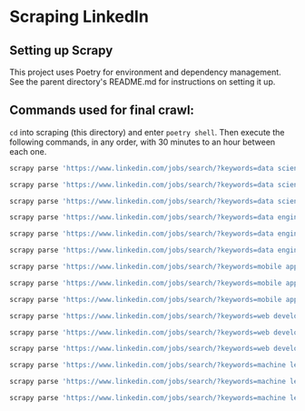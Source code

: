# Scraping LinkedIn

## Setting up Scrapy

This project uses Poetry for environment and dependency management. See the parent directory's README.md for instructions on setting it up.

## Commands used for final crawl:

`cd` into scraping (this directory) and enter `poetry shell`. Then execute the following commands, in any order, with 30 minutes to an hour between each one.

```bash
scrapy parse 'https://www.linkedin.com/jobs/search/?keywords=data scientist&location=new york, united states' --pipelines --depth 2 -o dsny.json --logfile dsny.txt
```

```bash
scrapy parse 'https://www.linkedin.com/jobs/search/?keywords=data scientist&location=california, united states' --pipelines --depth 2 -o dsca.json --logfile dsca.txt
```

```bash
scrapy parse 'https://www.linkedin.com/jobs/search/?keywords=data scientist&location=texas, united states' --pipelines --depth 2 -o dstx.json --logfile dstx.txt
```

```bash
scrapy parse 'https://www.linkedin.com/jobs/search/?keywords=data engineer&location=new york, united states' --pipelines --depth 2 -o deny.json --logfile deny.txt
```

```bash
scrapy parse 'https://www.linkedin.com/jobs/search/?keywords=data engineer&location=california, united states' --pipelines --depth 2 -o deca.json --logfile deca.txt
```

```bash
scrapy parse 'https://www.linkedin.com/jobs/search/?keywords=data engineer&location=texas, united states' --pipelines --depth 2 -o detx.json --logfile detx.txt
```

```bash
scrapy parse 'https://www.linkedin.com/jobs/search/?keywords=mobile application developer&location=new york, united states' --pipelines --depth 2 -o madny.json --logfile madny.txt
```

```bash
scrapy parse 'https://www.linkedin.com/jobs/search/?keywords=mobile application developer&location=california, united states' --pipelines --depth 2 -o madca.json --logfile madca.txt
```

```bash
scrapy parse 'https://www.linkedin.com/jobs/search/?keywords=mobile application developer&location=texas, united states' --pipelines --depth 2 -o madtx.json --logfile madtx.txt
```

```bash
scrapy parse 'https://www.linkedin.com/jobs/search/?keywords=web developer&location=new york, united states' --pipelines --depth 2 -o wdny.json --logfile wdny.txt
```

```bash
scrapy parse 'https://www.linkedin.com/jobs/search/?keywords=web developer&location=california, united states' --pipelines --depth 2 -o wdca.json --logfile wdca.txt
```

```bash
scrapy parse 'https://www.linkedin.com/jobs/search/?keywords=web developer&location=texas, united states' --pipelines --depth 2 -o wdtx.json --logfile wdtx.txt
```

```bash
scrapy parse 'https://www.linkedin.com/jobs/search/?keywords=machine learning engineer&location=new york, united states' --pipelines --depth 2 -o mleny.json --logfile mleny.txt
```

```bash
scrapy parse 'https://www.linkedin.com/jobs/search/?keywords=machine learning engineer&location=california, united states' --pipelines --depth 2 -o mleca.json --logfile mleca.txt
```

```bash
scrapy parse 'https://www.linkedin.com/jobs/search/?keywords=machine learning engineer&location=texas, united states' --pipelines --depth 2 -o mletx.json --logfile mletx.txt
```
